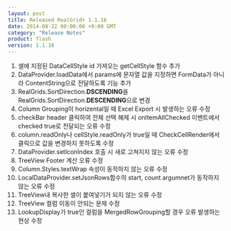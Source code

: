 ```yaml
---
layout: post
title: Released RealGrid+ 1.1.16
date: 2014-08-22 00:00:00 +9:00 GMT
category: "Release Notes"
product: flash
version: 1.1.16
---
```



1. 셀에 지정된 DataCellStyle id 가져오는 getCellStyle 함수 추가
2. DataProvider.loadData에서 params에 문자열 값을 지정하면 FormData가 아니라 ContentString으로 전달하도록 기능 추가
3. RealGrids.SortDirection.**DSCENDING**을 RealGrids.SortDirection.**DESCENDING**으로 변경
4. Column Grouping이 horizental일 때 Excel Export 시 발생하는 오류 수정
5. checkBar header 클릭하여 전체 선택 해제 시 onItemAllChecked 이벤트에서 checked true로 전달되는 오류 수정
6. column.readOnly나 cellStyle.readOnly가 true일 때 CheckCellRender에서 클릭으로 값을 변경하지 못하도록 수정
7. DataProvider.setIconIndex 호출 시 새로 고쳐지지 않는 오류 수정
8. TreeView Footer 계산 오류 수정
9. Column.Styles.textWrap 속성이 동작하지 않는 오류 수정
10. LocalDataProvider.setJsonRows함수의 start, count argumnet가 동작하지 않는 오류 수정
11. TreeView내 복사한 셀이 붙여넣기가 되지 않는 오류 수정
12. TreeView 컬럼 이동이 안되는 문제 수정
13. LookupDisplay가 true인 컬럼을 MergedRowGrouping할 경우 오류 발생하는 현상 수정
